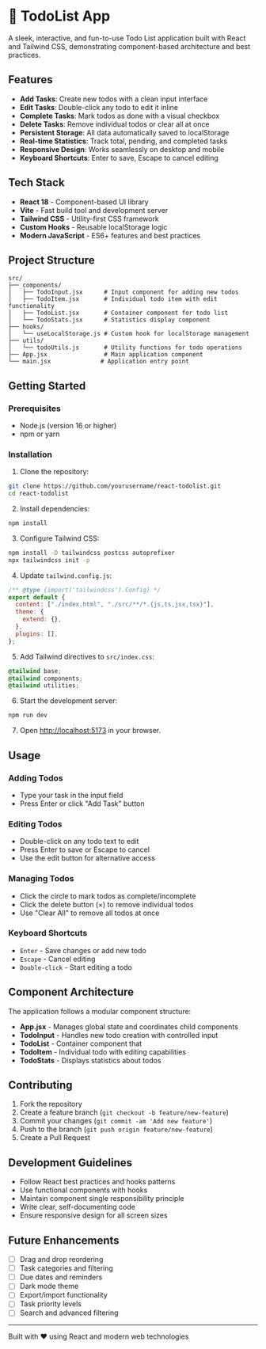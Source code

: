 # 📝 TodoList App

A sleek, interactive, and fun-to-use Todo List application built with React and Tailwind CSS, demonstrating component-based architecture and best practices.

## Features

- **Add Tasks**: Create new todos with a clean input interface
- **Edit Tasks**: Double-click any todo to edit it inline
- **Complete Tasks**: Mark todos as done with a visual checkbox
- **Delete Tasks**: Remove individual todos or clear all at once
- **Persistent Storage**: All data automatically saved to localStorage
- **Real-time Statistics**: Track total, pending, and completed tasks
- **Responsive Design**: Works seamlessly on desktop and mobile
- **Keyboard Shortcuts**: Enter to save, Escape to cancel editing

## Tech Stack

- **React 18** - Component-based UI library
- **Vite** - Fast build tool and development server
- **Tailwind CSS** - Utility-first CSS framework
- **Custom Hooks** - Reusable localStorage logic
- **Modern JavaScript** - ES6+ features and best practices

## Project Structure

```
src/
├── components/
│   ├── TodoInput.jsx      # Input component for adding new todos
│   ├── TodoItem.jsx       # Individual todo item with edit functionality
│   ├── TodoList.jsx       # Container component for todo list
│   └── TodoStats.jsx      # Statistics display component
├── hooks/
│   └── useLocalStorage.js # Custom hook for localStorage management
├── utils/
│   └── todoUtils.js       # Utility functions for todo operations
├── App.jsx                # Main application component
└── main.jsx              # Application entry point
```

## Getting Started

### Prerequisites

- Node.js (version 16 or higher)
- npm or yarn

### Installation

1. Clone the repository:

```bash
git clone https://github.com/yourusername/react-todolist.git
cd react-todolist
```

2. Install dependencies:

```bash
npm install
```

3. Configure Tailwind CSS:

```bash
npm install -D tailwindcss postcss autoprefixer
npx tailwindcss init -p
```

4. Update `tailwind.config.js`:

```javascript
/** @type {import('tailwindcss').Config} */
export default {
  content: ["./index.html", "./src/**/*.{js,ts,jsx,tsx}"],
  theme: {
    extend: {},
  },
  plugins: [],
};
```

5. Add Tailwind directives to `src/index.css`:

```css
@tailwind base;
@tailwind components;
@tailwind utilities;
```

6. Start the development server:

```bash
npm run dev
```

7. Open [http://localhost:5173](http://localhost:5173) in your browser.

## Usage

### Adding Todos

- Type your task in the input field
- Press Enter or click "Add Task" button

### Editing Todos

- Double-click on any todo text to edit
- Press Enter to save or Escape to cancel
- Use the edit button for alternative access

### Managing Todos

- Click the circle to mark todos as complete/incomplete
- Click the delete button (×) to remove individual todos
- Use "Clear All" to remove all todos at once

### Keyboard Shortcuts

- `Enter` - Save changes or add new todo
- `Escape` - Cancel editing
- `Double-click` - Start editing a todo

## Component Architecture

The application follows a modular component structure:

- **App.jsx** - Manages global state and coordinates child components
- **TodoInput** - Handles new todo creation with controlled input
- **TodoList** - Container component that
- **TodoItem** - Individual todo with editing capabilities
- **TodoStats** - Displays statistics about todos

## Contributing

1. Fork the repository
2. Create a feature branch (`git checkout -b feature/new-feature`)
3. Commit your changes (`git commit -am 'Add new feature'`)
4. Push to the branch (`git push origin feature/new-feature`)
5. Create a Pull Request

## Development Guidelines

- Follow React best practices and hooks patterns
- Use functional components with hooks
- Maintain component single responsibility principle
- Write clear, self-documenting code
- Ensure responsive design for all screen sizes

## Future Enhancements

- [ ] Drag and drop reordering
- [ ] Task categories and filtering
- [ ] Due dates and reminders
- [ ] Dark mode theme
- [ ] Export/import functionality
- [ ] Task priority levels
- [ ] Search and advanced filtering

---

Built with ❤️ using React and modern web technologies
